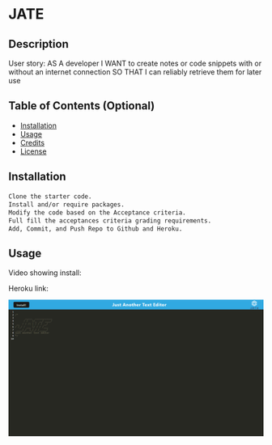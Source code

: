 # JATE

## Description
User story:
    AS A developer I WANT to create notes or code snippets with or without an internet connection SO THAT I can reliably retrieve them for later use

## Table of Contents (Optional)


- [Installation](#installation)
- [Usage](#usage)
- [Credits](#credits)
- [License](#license)

## Installation

    Clone the starter code.
    Install and/or require packages.
    Modify the code based on the Acceptance criteria.
    Full fill the acceptances criteria grading requirements.
    Add, Commit, and Push Repo to Github and Heroku.

## Usage

Video showing install:

Heroku link:

![screenshot image](screenshots/JATE_app.png)

